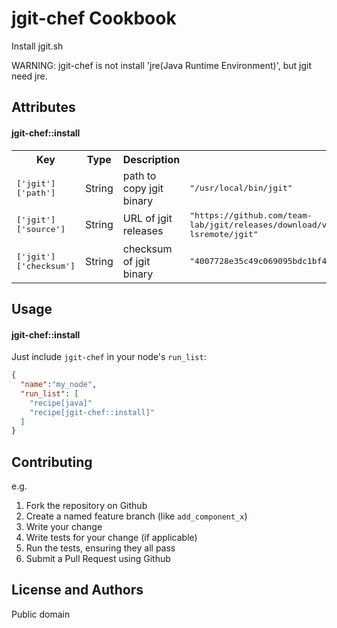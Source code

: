 jgit-chef Cookbook
==================
Install jgit.sh

WARNING: jgit-chef is not install 'jre(Java Runtime Environment)', but jgit need jre.

Attributes
----------

#### jgit-chef::install
<table>
  <tr>
    <th>Key</th>
    <th>Type</th>
    <th>Description</th>
    <th>Default</th>
  </tr>
  <tr>
    <td><tt>['jgit']['path']</tt></td>
    <td>String</td>
    <td>path to copy jgit binary</td>
    <td><tt>"/usr/local/bin/jgit"</tt></td>
  </tr>
  <tr>
    <td><tt>['jgit']['source']</tt></td>
    <td>String</td>
    <td>URL of jgit releases</td>
    <td><tt>"https://github.com/team-lab/jgit/releases/download/v3.6.0.201411121045-token3-lsremote/jgit"</tt></td>
  </tr>
  <tr>
    <td><tt>['jgit']['checksum']</tt></td>
    <td>String</td>
    <td>checksum of jgit binary</td>
    <td><tt>"4007728e35c49c069095bdc1bf4f5c8a537722c4bf955af72c33cb15d7f81766"</tt></td>
  </tr>
</table>

Usage
-----
#### jgit-chef::install

Just include `jgit-chef` in your node's `run_list`:

```json
{
  "name":"my_node",
  "run_list": [
    "recipe[java]"
    "recipe[jgit-chef::install]"
  ]
}
```

Contributing
------------

e.g.
1. Fork the repository on Github
2. Create a named feature branch (like `add_component_x`)
3. Write your change
4. Write tests for your change (if applicable)
5. Run the tests, ensuring they all pass
6. Submit a Pull Request using Github

License and Authors
-------------------
Public domain

